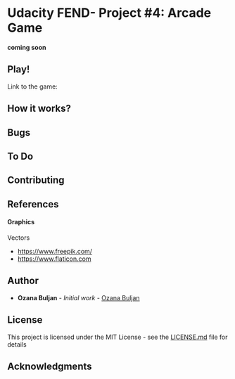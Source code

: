 # Udacity FEND- Project #4:  Arcade Game
**coming soon**


## Play!
Link to the game:

## How it works?


## Bugs



## To Do


## Contributing


## References
#### Graphics
Vectors
* https://www.freepik.com/
* https://www.flaticon.com


## Author
* **Ozana Buljan** - *Initial work* - [Ozana Buljan](https://github.com/ozana-buljan)


## License
This project is licensed under the MIT License - see the [LICENSE.md](LICENSE.md) file for details

## Acknowledgments


